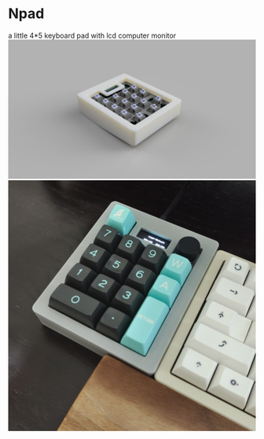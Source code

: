 # Npad
a little 4*5 keyboard pad with lcd computer monitor  
![image](https://github.com/Kingdoma/Npad/blob/main/Img/PadV1_2024-Dec-10_09-07-19AM-000_CustomizedView1551570801.jpg)
![image](https://github.com/Kingdoma/Npad/blob/main/Img/pad.jpg)
